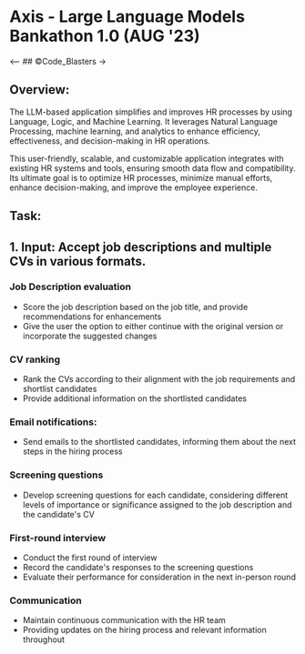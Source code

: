 # Axis - Large Language Models Bankathon 1.0 (AUG '23)

<-- ## &copy;Code_Blasters ->

## Overview:

The LLM-based application simplifies and improves HR processes by using Language, Logic, and Machine Learning. It leverages Natural Language Processing, machine learning, and analytics to enhance efficiency, effectiveness, and decision-making in HR operations.

This user-friendly, scalable, and customizable application integrates with existing HR systems and tools, ensuring smooth data flow and compatibility. Its ultimate goal is to optimize HR processes, minimize manual efforts, enhance decision-making, and improve the employee experience.

## Task:

## 1. Input: Accept job descriptions and multiple CVs in various formats.

### **Job Description evaluation**
- Score the job description based on the job title, and provide recommendations for enhancements
- Give the user the option to either continue with the original version or incorporate the suggested changes

### **CV ranking**
- Rank the CVs according to their alignment with the job requirements and shortlist candidates
- Provide additional information on the shortlisted candidates

### **Email notifications:**
- Send emails to the shortlisted candidates, informing them about the next steps in the hiring process

### **Screening questions**
- Develop screening questions for each candidate, considering different levels of importance or significance assigned to the job description and the candidate's CV

### **First-round interview**
- Conduct the first round of interview
- Record the candidate's responses to the screening questions
- Evaluate their performance for consideration in the next in-person round

### **Communication**
- Maintain continuous communication with the HR team
- Providing updates on the hiring process and relevant information throughout
